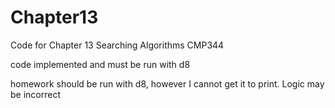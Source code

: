 # Chapter13
Code for Chapter 13 Searching Algorithms CMP344

code implemented and must be run with d8


homework should be run with d8, however I cannot get it to print. Logic may be incorrect 

